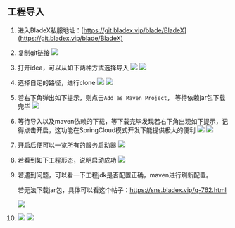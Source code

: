 ## 工程导入

1. 进入BladeX私服地址：[https://git.bladex.vip/blade/BladeX](https://git.bladex.vip/blade/BladeX)
2. 复制git链接
![](../../images/screenshot_1578747307662.png)
3. 打开idea，可以从如下两种方式选择导入
![](../../images/screenshot_1578747388314.png)
![](../../images/screenshot_1578747443896.png)
4. 选择自定的路径，进行clone
![](../../images/screenshot_1578747422016.png)
![](../../images/screenshot_1578747531044.png)
5. 若右下角弹出如下提示，则点击`Add as Maven Project`， 等待依赖jar包下载完毕
![](../../images/screenshot_1578749356122.png)
6. 等待导入以及maven依赖的下载，等下载完毕发现若右下角出现如下提示，记得点击开启，这功能在SpringCloud模式开发下能提供极大的便利
![](../../images/screenshot_1578747613375.png)
![](../../images/screenshot_1578747629126.png)
7. 开启后便可以一览所有的服务启动器
![](../../images/screenshot_1578747655054.png)
8. 若看到如下工程形态，说明启动成功
![](../../images/screenshot_1578748918230.png)



9. 若遇到问题，可以看一下工程jdk是否配置正确，maven进行刷新配置。

   若无法下载jar包，具体可以看这个帖子：https://sns.bladex.vip/q-762.html

   

   ![](../../images/screenshot_1578748966127.png)

1. ![](../../images/screenshot_1578748974932.png)
  ![](../../images/screenshot_1578749187567.png)
